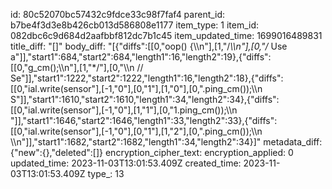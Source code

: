 id: 80c52070bc57432c9fdce33c98f7faf4
parent_id: b7be4f3d3e8b426cb013d586808e1177
item_type: 1
item_id: 082dbc6c9d684d2aafbbf812dc7b1c45
item_updated_time: 1699016489831
title_diff: "[]"
body_diff: "[{\"diffs\":[[0,\"oop() {\\\n\"],[1,\"/*\\\n\"],[0,\"/* Use a\"]],\"start1\":684,\"start2\":684,\"length1\":16,\"length2\":19},{\"diffs\":[[0,\"g_cm();\\\n\"],[1,\"*/\"],[0,\"\\\n  // Se\"]],\"start1\":1222,\"start2\":1222,\"length1\":16,\"length2\":18},{\"diffs\":[[0,\"ial.write(sensor\"],[-1,\"0\"],[0,\"1\"],[1,\"0\"],[0,\".ping_cm());\\\n  S\"]],\"start1\":1610,\"start2\":1610,\"length1\":34,\"length2\":34},{\"diffs\":[[0,\"ial.write(sensor\"],[-1,\"0\"],[1,\"1\"],[0,\"1.ping_cm());\\\n  \"]],\"start1\":1646,\"start2\":1646,\"length1\":33,\"length2\":33},{\"diffs\":[[0,\"ial.write(sensor\"],[-1,\"0\"],[0,\"1\"],[1,\"2\"],[0,\".ping_cm());\\\n  \\\n\"]],\"start1\":1682,\"start2\":1682,\"length1\":34,\"length2\":34}]"
metadata_diff: {"new":{},"deleted":[]}
encryption_cipher_text: 
encryption_applied: 0
updated_time: 2023-11-03T13:01:53.409Z
created_time: 2023-11-03T13:01:53.409Z
type_: 13